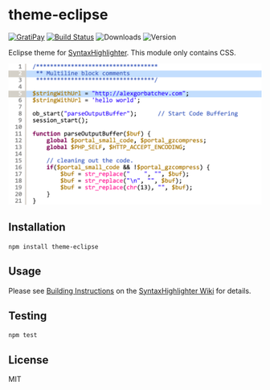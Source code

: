 # theme-eclipse

[![GratiPay](https://img.shields.io/gratipay/user/alexgorbatchev.svg)](https://gratipay.com/alexgorbatchev/)
[![Build Status](https://travis-ci.org/syntaxhighlighter/theme-eclipse.svg)](https://travis-ci.org/syntaxhighlighter/theme-eclipse)
![Downloads](https://img.shields.io/npm/dm/theme-eclipse.svg)
![Version](https://img.shields.io/npm/v/theme-eclipse.svg)

Eclipse theme for [SyntaxHighlighter](https://github.com/syntaxhighlighter/syntaxhighlighter). This module only contains CSS.

<img src="screenshot.png" width="640" />

## Installation

```
npm install theme-eclipse
```

## Usage

Please see [Building Instructions](https://github.com/syntaxhighlighter/syntaxhighlighter/wiki/Building) on the [SyntaxHighlighter Wiki](https://github.com/syntaxhighlighter/syntaxhighlighter/wiki) for details.

## Testing

```
npm test
```

## License

MIT
